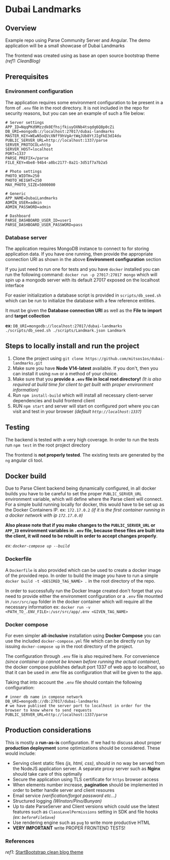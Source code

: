 # Dubai Landmarks

## Overview
Example repo using Parse Community Server and Angular. The demo application will be a small showcase  of Dubai Landmarks

The frontend was created using as base an open source bootstrap theme _(ref1: CleanBlog)_

## Prerequisites
### Environment configuration
The application requires some environment configuration to be present in a form of `.env` file in the root directory. It is not included in the repo for security reasons, but you can see an example of such a file below:

```.dotenv
# Server settings
APP_ID=NqqPKd9Mzzdk0EfhsjfkiuyOXNb4tsqdq6Q8p0cZi
DB_URI=mongodb://localhost:27017/dubai-landmarks
MASTER_KEY=WEwN5oQVcXNff9hVgArtWqJUb8YtJIgFkE3dI4du
PUBLIC_SERVER_URL=http://localhost:1337/parse
SERVER_PROTOCOL=http
SERVER_HOST=localhost
PORT=1337
PARSE_PREFIX=/parse
FILE_KEY=4be8-94b4-a8bc2177-8a21-3d51f7a7b2a5

# Photo settings
PHOTO_WIDTH=250
PHOTO_HEIGHT=250
MAX_PHOTO_SIZE=5000000

# Generic
APP_NAME=DubaiLandmarks
ADMIN_USER=admin
ADMIN_PASSWORD=admin

# Dashboard
PARSE_DASHBOARD_USER_ID=user1
PARSE_DASHBOARD_USER_PASSWORD=pass
```

### Database server
The application requires MongoDB instance to connect to for storing application data. If you have one running, then provide the appropriate connection URI as shown in the above **Environment configuration** section

If you just need to run one for tests and you have `docker` installed you can run the following command:
`docker run -p 27017:27017 mongo` which will spin up a mongodb server with its default 27017 exposed on the localhost interface

For easier initialization a database script is provided in `scripts/db_seed.sh` which can be run to initialize the database with a few reference entities.

It must be given the **Database connection URI** as well as the **File to import** and **target collection**

**ex:** `DB_URI=mongodb://localhost:27017/dubai-landmarks ./scripts/db_seed.sh ./scripts/Landmark.json Landmark`

## Steps to locally install and run the project
1. Clone the project using `git clone https://github.com/mitsos1os/dubai-landmarks.git`
2. Make sure you have **Node V14-latest** available. If you don't, then you can install it using `nvm` or a method of your choice. 
3. Make sure that you **provide a `.env` file in local root directory!** _(It is also required at build time for client to get built with proper environment information)_
4. Run `npm install-build` which will install all necessary client-server dependencies and build frontend client
5. RUN `npm start` and server will start on configured port where you can visit and test in your browser _(default `http://localhost:1337`)_

## Testing
The backend is tested with a very high coverage. In order to run the tests run `npm test` in the root project directory

The frontend is **not properly tested**. The existing tests are generated by the `ng` angular cli tool.

## Docker build
Due to Parse Client backend being dynamically configured, in all docker builds you have to be careful to set the proper `PUBLIC_SERVER_URL` environment variable, which will define where the Parse client will connect. For a simple build running locally for docker, this would have to be set up as the Docker Containers IP. ex: `172.17.0.2` _(if it is the first container running in a docker network with ip `172.17.0.0`)_

**Also please note that if you make changes to the `PUBLIC_SERVER_URL` or `APP_ID` environment variables in `.env` file, because these files are built into the client, it will need to be rebuilt in order to accept changes properly**.

_ex: `docker-compose up --build`_

### Dockerfile
A `Dockerfile` is also provided which can be used to create a docker image of the provided repo. In order to build the image you have to run a simple `docker build -t <DESIRED_TAG_NAME> .` in the root directory of the repo.

In order to successfully run the Docker Image created don't forget that you need to provide either the environment configuration or a `.env` file mounted in `/usr/src/app` folder in the docker container which will require all the necessary information
ex: `docker run -v <PATH_TO_.ENV_FILE>:/usr/src/app/.env <GIVEN_TAG_NAME>`

### Docker compose
For even simpler **all-inclusive** installation using **Docker Compose** you can use the included `docker-compose.yml` file which can be directly run by issuing `docker-compose up` in the root directory of the project.

The configuration through `.env` file is also required here. For convenience _(since container ip cannot be known before running the actual container)_, the docker compose publishes default port 1337 of web app to localhost, so that it can be used in .env file as configuration that will be given to the app.

Taking that into account the `.env` file should contain the following configuration:
```dotenv
# inner db name in compose network
DB_URI=mongodb://db:27017/dubai-landmarks
# we have publised the server port to localhost in order for the browser to know where to send requests
PUBLIC_SERVER_URL=http://localhost:1337/parse  
```

## Production considerations
This is mostly a **run-as-is** configuration. If we had to discuss about proper **production deployment** some optimizations should be considered. These would include:
- Serving client static files _(js, html, css)_, should in no way be served from the NodeJS application server. A separate proxy server such as **Nginx** should take care of this optimally
- Secure the application using TLS certificate for `https` browser access
- When elements number increase, **pagination** should be implemented in order to better handle server and client resoures
- Email service _(verification/forgot password etc...)_
- Structured logging _(Winston/Pino/Bunyan)_
- Up to date ParseServer and Client versions which could use the latest features such as `ClassLevelPermissions` setting in SDK and file hooks _(ex: `beforeFileSave`)_
- Use rendering engine such as `pug` to write more productive HTML
- **VERY IMPORTANT** write PROPER FRONTEND TESTS!

### References
_ref1_: [StartBootstrap clean blog theme](https://github.com/startbootstrap/startbootstrap-clean-blog)
